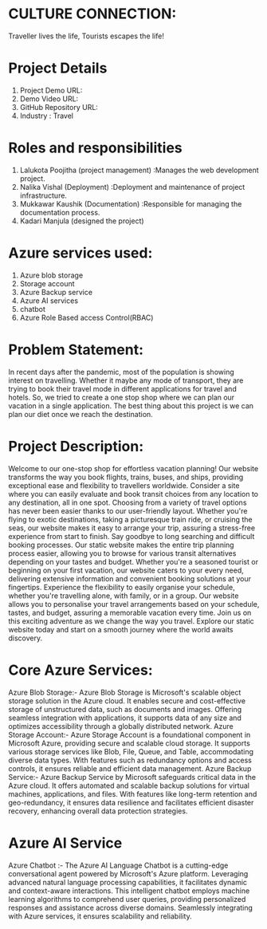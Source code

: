 # CULTURE CONNECTION:
Traveller lives the life, Tourists escapes the life!
# Project Details
1. Project Demo URL: 
2. Demo Video URL: 
3. GitHub Repository URL: 
4. Industry : Travel
# Roles and responsibilities
1. Lalukota Poojitha (project management) :Manages the web development project.
2. Nalika Vishal (Deployment) :Deployment and maintenance of project infrastructure.
3. Mukkawar Kaushik (Documentation) :Responsible for managing the documentation process.
4. Kadari Manjula (designed the project)
# Azure services used:
1. Azure blob storage
2. Storage account
3. Azure Backup service
4. Azure AI services
5. chatbot
6. Azure Role Based access Control(RBAC)
# Problem Statement:
In recent days after the pandemic, most of the population is showing interest on travelling. Whether it maybe any mode of transport, they are trying to book their travel mode in different applications for travel and hotels. So, we tried to create a one stop shop where we can plan our vacation in a single application. The best thing about this project is we can plan our diet once we reach the destination.
# Project Description:
Welcome to our one-stop shop for effortless vacation planning! Our website transforms the way you book flights, trains, buses, and ships, providing exceptional ease and flexibility to travellers worldwide. 
Consider a site where you can easily evaluate and book transit choices from any location to any destination, all in one spot. Choosing from a variety of travel options has never been easier thanks to our user-friendly layout. Whether you're flying to exotic destinations, taking a picturesque train ride, or cruising the seas, our website makes it easy to arrange your trip, assuring a stress-free experience from start to finish.
Say goodbye to long searching and difficult booking processes. Our static website makes the entire trip planning process easier, allowing you to browse for various transit alternatives depending on your tastes and budget. Whether you're a seasoned tourist or beginning on your first vacation, our website caters to your every need, delivering extensive information and convenient booking solutions at your fingertips.
Experience the flexibility to easily organise your schedule, whether you're travelling alone, with family, or in a group. Our website allows you to personalise your travel arrangements based on your schedule, tastes, and budget, assuring a memorable vacation every time. 
Join us on this exciting adventure as we change the way you travel. Explore our static website today and start on a smooth journey where the world awaits discovery.
# Core Azure Services:
Azure Blob Storage:- Azure Blob Storage is Microsoft's scalable object storage solution in the Azure cloud. It enables secure and cost-effective storage of unstructured data, such as documents and images. Offering seamless integration with applications, it supports data of any size and optimizes accessibility through a globally distributed network. Azure Storage Account:- Azure Storage Account is a foundational component in Microsoft Azure, providing secure and scalable cloud storage. It supports various storage services like Blob, File, Queue, and Table, accommodating diverse data types. With features such as redundancy options and access controls, it ensures reliable and efficient data management. Azure Backup Service:- Azure Backup Service by Microsoft safeguards critical data in the Azure cloud. It offers automated and scalable backup solutions for virtual machines, applications, and files. With features like long-term retention and geo-redundancy, it ensures data resilience and facilitates efficient disaster recovery, enhancing overall data protection strategies.
# Azure AI Service
Azure Chatbot :- The Azure AI Language Chatbot is a cutting-edge conversational agent powered by Microsoft's Azure platform. Leveraging advanced natural language processing capabilities, it facilitates dynamic and context-aware interactions. This intelligent chatbot employs machine learning algorithms to comprehend user queries, providing personalized responses and assistance across diverse domains. Seamlessly integrating with Azure services, it ensures scalability and reliability.
